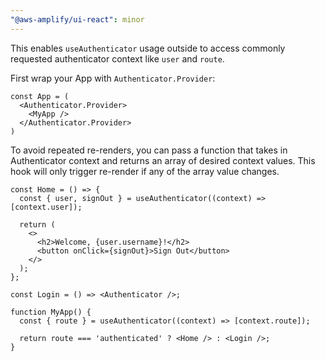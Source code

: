 ```yaml
---
"@aws-amplify/ui-react": minor
---
```


This enables `useAuthenticator` usage outside <Authenticator /> to access commonly requested authenticator context like `user` and `route`. 

First wrap your App with `Authenticator.Provider`:

```tsx
const App = (
  <Authenticator.Provider>
    <MyApp />
  </Authenticator.Provider>
)
```

To avoid repeated re-renders, you can pass a function that takes in Authenticator context and returns an array of desired context values. This hook will only trigger re-render if any of the array value changes. 

```tsx
const Home = () => {
  const { user, signOut } = useAuthenticator((context) => [context.user]);

  return (
    <>
      <h2>Welcome, {user.username}!</h2>
      <button onClick={signOut}>Sign Out</button>
    </>
  );
};

const Login = () => <Authenticator />;

function MyApp() {
  const { route } = useAuthenticator((context) => [context.route]);

  return route === 'authenticated' ? <Home /> : <Login />;
}
```
